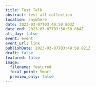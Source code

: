 ```yaml
---
title: Test Talk
abstract: test all collection
location: anywhere
date: 2023-03-07T03:49:59.803Z
date_end: 2023-03-07T03:50:50.864Z
all_day: false
event: event
event_url: link
publishDate: 2023-03-07T03:49:59.821Z
draft: false
featured: false
image:
  filename: featured
  focal_point: Smart
  preview_only: false
---
```


